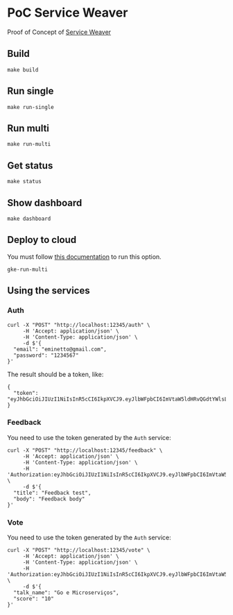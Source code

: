 # PoC Service Weaver

Proof of Concept of [Service Weaver](https://serviceweaver.dev/)

## Build

```
make build
```

## Run single

```
make run-single
```

## Run multi

```
make run-multi
```

## Get status

```
make status
```

## Show dashboard

```
make dashboard
```

## Deploy to cloud

You must follow [this documentation](https://serviceweaver.dev/docs.html#gke) to run this option.

```
gke-run-multi
```



## Using the services

### Auth

```
curl -X "POST" "http://localhost:12345/auth" \
     -H 'Accept: application/json' \
     -H 'Content-Type: application/json' \
     -d $'{
  "email": "eminetto@gmail.com",
  "password": "1234567"
}'

```

The result should be a token, like:

```
{
  "token": "eyJhbGciOiJIUzI1NiIsInR5cCI6IkpXVCJ9.eyJlbWFpbCI6ImVtaW5ldHRvQGdtYWlsLmNvbSIsImV4cCI6MTY3Nzc2NzA5NSwiaWF0IjoxNjc3NzYzNDY1LCJuYmYiOjE2Nzc3NjM0NjV9.XXNnS35c0D1H2kdJzKIs4sJrNlICCbWgwe1cZNu3ZbQ"
}
```

### Feedback

You need to use the token generated by the ```Auth``` service:

```
curl -X "POST" "http://localhost:12345/feedback" \
     -H 'Accept: application/json' \
     -H 'Content-Type: application/json' \
	 -H 'Authorization:eyJhbGciOiJIUzI1NiIsInR5cCI6IkpXVCJ9.eyJlbWFpbCI6ImVtaW5ldHRvQGdtYWlsLmNvbSIsImV4cCI6MTY3Nzc2NzA5NSwiaWF0IjoxNjc3NzYzNDY1LCJuYmYiOjE2Nzc3NjM0NjV9.XXNnS35c0D1H2kdJzKIs4sJrNlICCbWgwe1cZNu3ZbQ' \
     -d $'{
  "title": "Feedback test",
  "body": "Feedback body"
}'
```

### Vote

You need to use the token generated by the ```Auth``` service:

```
curl -X "POST" "http://localhost:12345/vote" \
     -H 'Accept: application/json' \
     -H 'Content-Type: application/json' \
	 -H 'Authorization:eyJhbGciOiJIUzI1NiIsInR5cCI6IkpXVCJ9.eyJlbWFpbCI6ImVtaW5ldHRvQGdtYWlsLmNvbSIsImV4cCI6MTY3Nzc2NzA5NSwiaWF0IjoxNjc3NzYzNDY1LCJuYmYiOjE2Nzc3NjM0NjV9.XXNnS35c0D1H2kdJzKIs4sJrNlICCbWgwe1cZNu3ZbQ' \
     -d $'{
  "talk_name": "Go e Microserviços",
  "score": "10"
}'
```

